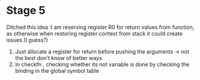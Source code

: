 # Stage 5
Ditched this idea :I am reserving register R0 for return values from function, as otherwise when restoring register context from stack it could create issues.(I guess?) 

1. Just allocate a register for return before pushing the arguments -> not the best don't know of better ways
2. In checkfn , checking whether its not variable is done by checking the binding in the global symbol table

